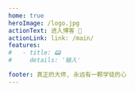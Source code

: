 ```yaml
---
home: true
heroImage: /logo.jpg
actionText: 进入博客 🤩
actionLink: link: /main/
features:
#   - title: 📟
#     details: '输入'

footer: 真正的大师, 永远有一颗学徒的心
---
```

